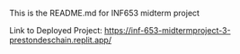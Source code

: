 This is the README.md for INF653 midterm project

Link to Deployed Project:
https://inf-653-midtermproject-3-prestondeschain.replit.app/
